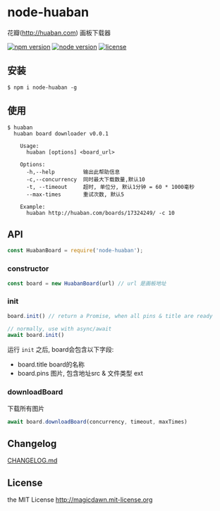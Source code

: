 # node-huaban
花瓣(http://huaban.com) 画板下载器

[![npm version](https://img.shields.io/npm/v/node-huaban.svg?style=flat-square)](#)
[![node version](https://img.shields.io/node/v/node-huaban.svg?style=flat-square)](#)
[![license](https://img.shields.io/npm/l/node-huaban.svg?style=flat-square)](#)


## 安装

```
$ npm i node-huaban -g
```

## 使用

```
$ huaban
  huaban board downloader v0.0.1

    Usage:
      huaban [options] <board_url>

    Options:
      -h,--help         输出此帮助信息
      -c,--concurrency  同时最大下载数量,默认10
      -t, --timeout     超时, 单位分, 默认1分钟 = 60 * 1000毫秒
      --max-times       重试次数, 默认5

    Example:
      huaban http://huaban.com/boards/17324249/ -c 10
```

## API

```js
const HuabanBoard = require('node-huaban');
```

### constructor

```js
const board = new HuabanBoard(url) // url 是画板地址
```

### init

```js
board.init() // return a Promise, when all pins & title are ready

// normally, use with async/await
await board.init()
```

运行 `init` 之后, board会包含以下字段:
- board.title board的名称
- board.pins 图片, 包含地址src & 文件类型 ext

### downloadBoard
下载所有图片

```js
await board.downloadBoard(concurrency, timeout, maxTimes)
```

## Changelog

[CHANGELOG.md](CHANGELOG.md)

## License

the MIT License http://magicdawn.mit-license.org